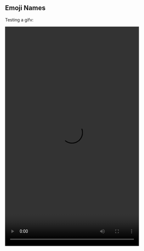 ## Emoji Names

Testing a gifv:

<p style:"margin: 0 auto;">
    <video width="440" height="720" controls loop video controls autoplay>
        <source src="images/video%20on%20white.mp4" type="video/mp4">
    </video>
</p>